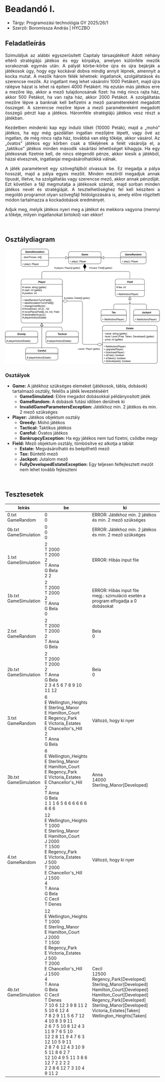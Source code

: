 # Beadandó I.
- Tárgy: Programozási technológia GY 2025/26/1
- Szerző: Boromissza András | HYCZBO

## Feladatleírás
<div style="text-align:justify;">
    <p>
        Szimuláljuk az alábbi egyszerűsített Capitaly társasjátékot! Adott néhány eltérő stratégiájú játékos és egy körpálya, amelyen különféle mezők sorakoznak egymás után. A pályát körbe-körbe újra és újra bejárják a játékosok úgy, hogy egy kockával dobva mindig annyit lépnek, amennyit a kocka mutat. A mezők három félék lehetnek: ingatlanok, szolgáltatások és szerencse mezők. Az ingatlant meg lehet vásárolni 1000 Petákért, majd újra rálépve házat is lehet rá építeni 4000 Petákért. Ha ezután más játékos erre a mezőre lép, akkor a mező tulajdonosának fizet: ha még nincs rajta ház, akkor 500 Petákot, ha van rajta ház, akkor 2000 Petákot. A szolgáltatás mezőre lépve a banknak kell befizetni a mező paramétereként megadott összeget. A szerencse mezőre lépve a mező paramétereként megadott összegű pénzt kap a játékos. Háromféle stratégiájú játékos vesz részt a játékban.
    </p>
    <p>
        Kezdetben mindenki kap egy induló tőkét (10000 Peták), majd a „mohó” játékos, ha egy még gazdátlan ingatlan mezőjére lépett, vagy övé az ingatlan, de még nincs rajta ház, továbbá van elég tőkéje, akkor vásárol. Az „óvatos” játékos egy körben csak a tőkéjének a felét vásárolja el, a „taktikus” játékos minden második vásárlási lehetőséget kihagyja. Ha egy játékosnak fizetnie kell, de nincs elégendő pénze, akkor kiesik a játékból, házai elvesznek, ingatlanjai megvásárolhatókká válnak.
    </p>
    <p>
        A játék paramétereit egy szövegfájlból olvassuk be. Ez megadja a pálya hosszát, majd a pálya egyes mezőit. Minden mezőről megadjuk annak típusát, illetve, ha szolgáltatás vagy szerencse mező, akkor annak pénzdíját. Ezt követően a fájl megmutatja a játékosok számát, majd sorban minden játékos nevét és stratégiáját. A tesztelhetőséghez fel kell készíteni a megoldó programot olyan szövegfájl feldolgozására is, amely előre rögzített módon tartalmazza a kockadobások eredményét.
    </p>
    <p>
        Adjuk meg, melyik játékos nyeri meg a játékot és mekkora vagyona (mennyi a tőkéje, milyen ingatlanokat birtokol) van ekkor!
    </p>
</div>

<div style="page-break-before:always">&nbsp;</div>
<p></p>

## Osztálydiagram
![class diagram](beadando_i.drawio.svg)

### Osztályok
- <b>Game:</b> A játékhoz szükséges elemeket (játékosok, tábla, dobások) tartalmazó osztály, felelős a játék levezetéséért
    - <b>GameSimulated:</b> Előre megadot dobásokkal példányosított játék   
    - <b>GameRandom:</b> A dobások futási időben derülnek ki
    - <b>InvalidGameParametersException:</b> Játékhoz min. 2 játékos és min. 2 mező szükséges
- <b>Player:</b> Játékos objektum osztály
    - <b>Greedy:</b> Mohó játékos
    - <b>Tactical:</b> Taktikus játékos
    - <b>Careful:</b> Óvatos játékos
    - <b>BankrupcyException:</b> Ha egy játékos nem tud fizetni, csődbe megy
- <b>Field:</b> Mező objektum osztály, tömbösítve ez alkotja a táblát
    - <b>Estate:</b> Megvásárolható és beépíthető mező
    - <b>Tax:</b> Büntető mező
    - <b>Jackpot:</b> Jutalom mező
    - <b>FullyDevelopedEstateException:</b> Egy teljesen felfejlesztett mezőt nem lehet tovább fejleszteni

<div style="page-break-before:always">&nbsp;</div>
<p></p>

## Tesztesetek
| leírás | be | ki |
|---|---|---|
| 0.txt<br>GameRandom | 0<br>0 | ERROR: Játékhoz min. 2 játékos és min. 2 mező szükséges |
| 0b.txt<br>GameSimulation | 0<br>0<br>0 | ERROR: Játékhoz min. 2 játékos és min. 2 mező szükséges |
| 1.txt<br>GameSimulation | 2<br>T 2000<br>T 2000<br>2<br>T Anna<br>G Bela<br>2 2 | ERROR: Hibás input file |
| 1b.txt<br>GameSimulation | 2<br>T 2000<br>T 2000<br>2<br>T Anna<br>G Bela<br>0 | ERROR: Hibás input file<br>megj.: szimuláció esetén a program elfogadja a 0 dobásokat |
| 2.txt<br>GameRandom | 2<br>T 2000<br>T 2000<br>2<br>T Anna<br>G Bela | Bela<br>0 |
| 2b.txt<br>GameSimulation | 2<br>T 2000<br>T 2000<br>2<br>T Anna<br>G Bela<br>2 3 4 5 6 7 8 9 10 11 12 | Bela<br>0 |
| 3.txt<br>GameRandom | 6<br>E Wellington_Heights<br>E Sterling_Manor<br>E Hamilton_Court<br>E Regency_Park<br>E Victoria_Estates<br>E Chancellor's_Hill<br>2<br>T Anna<br>G Bela | Változó, hogy ki nyer |
| 3b.txt<br>GameSimulation | 6<br>E Wellington_Heights<br>E Sterling_Manor<br>E Hamilton_Court<br>E Regency_Park<br>E Victoria_Estates<br>E Chancellor's_Hill<br>2<br>T Anna<br>G Bela<br>1 1  1 6  5 6  6 6  6 6  6 6  6 6 | Anna<br>14000<br>Sterling_Manor[Developed] |
| 4.txt<br>GameRandom | 12<br>E Wellington_Heights<br>T 1000<br>E Sterling_Manor<br>E Hamilton_Court<br>J 2000<br>T 1500<br>E Regency_Park<br>E Victoria_Estates<br>J 500<br>T 2000<br>E Chancellor's_Hill<br>J 1500<br>4<br>T Anna<br>G Bela<br>C Cecil<br>T Denes | Változó, hogy ki nyer |
| 4b.txt<br>GameSimulation | 12<br>E Wellington_Heights<br>T 1000<br>E Sterling_Manor<br>E Hamilton_Court<br>J 2000<br>T 1500<br>E Regency_Park<br>E Victoria_Estates<br>J 500<br>T 2000<br>E Chancellor's_Hill<br>J 1500<br>4<br>T Anna<br>G Bela<br>C Cecil<br>T Denes<br>7 10 6 12 3 9 8 11 2 5 10 6 12 4<br>7 8 2 9 11 5 6 7 12 4 10 8 3 9 11<br>2 6 7 5 10 8 12 4 3 11 9 7 6 5 10<br>12 2 8 11 9 4 7 6 3 12 10 5 9 11<br>2 8 7 6 12 4 3 10 9 5 11 8 6 2 7<br>12 10 4 9 5 11 3 8 6 12 7 2 2 2 2<br>2 2 8 6 12 7 3 10 4 9 11 2 | Cecil<br>12500<br>Regency_Park[Developed]<br>Sterling_Manor[Developed]<br>Hamilton_Court[Developed]<br>Hamilton_Court[Developed]<br>Regency_Park[Developed]<br>Sterling_Manor[Developed]<br>Victoria_Estates[Taken]<br>Wellington_Heights[Taken] |
